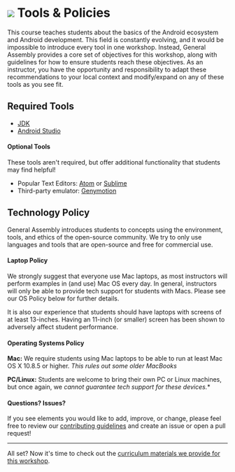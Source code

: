 # ![](https://ga-dash.s3.amazonaws.com/production/assets/logo-9f88ae6c9c3871690e33280fcf557f33.png) Tools & Policies

This course teaches students about the basics of the Android ecosystem and Android development. This field is constantly evolving, and it would be impossible to introduce every tool in one workshop.  Instead, General Assembly provides a core set of objectives for this workshop, along with guidelines for how to ensure students reach these objectives. As an instructor, you have the opportunity and responsibility to adapt these recommendations to your local context and modify/expand on any of these tools as you see fit.


## Required Tools

- [JDK](http://www.oracle.com/technetwork/java/javase/downloads/jdk8-downloads-2133151.html)
- [Android Studio](https://developer.android.com/studio/index.html)

#### Optional Tools

These tools aren't required, but offer additional functionality that students may find helpful!

- Popular Text Editors: [Atom](https://atom.io) or [Sublime](http://www.sublimetext.com)
- Third-party emulator: [Genymotion](https://www.genymotion.com/)


## Technology Policy

General Assembly introduces students to concepts using the environment, tools, and ethics of the open-source community. We try to only use languages and tools that are open-source and free for commercial use.

#### Laptop Policy

We strongly suggest that everyone use Mac laptops, as most instructors will perform examples in (and use) Mac OS every day. In general, instructors will only be able to provide tech support for students with Macs. Please see our OS Policy below for further details.  

It is also our experience that students should have laptops with screens of at least 13-inches. Having an 11-inch (or smaller) screen has been shown to adversely affect student performance.


#### Operating Systems Policy

**Mac:** We require students using Mac laptops to be able to run at least Mac OS X 10.8.5 or higher. *This rules out some older MacBooks*

**PC/Linux:** Students are welcome to bring their own PC or Linux machines, but once again, we **cannot guarantee* tech support for these devices.**


#### Questions? Issues?

If you see elements you would like to add, improve, or change, please feel free to review our [contributing guidelines](../../contributing.md) and create an issue or open a pull request!

---

All set? Now it's time to check out the [curriculum materials we provide for this workshop](../02-materials/).

